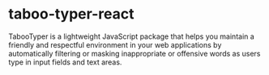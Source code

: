 # taboo-typer-react
TabooTyper is a lightweight JavaScript package that helps you maintain a friendly and respectful environment in your web applications by automatically filtering or masking inappropriate or offensive words as users type in input fields and text areas.
